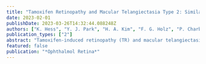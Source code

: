 ```yaml
---
title: "Tamoxifen Retinopathy and Macular Telangiectasia Type 2: Similarities and Differences on Multimodal Retinal Imaging"
date: 2023-02-01
publishDate: 2023-03-26T14:32:44.088248Z
authors: ["K. Hess", "Y. J. Park", "H. A. Kim", "F. G. Holz", "P. Charbel Issa", "Y. H. Yoon", "S. Tzaridis"]
publication_types: ["2"]
abstract: "Tamoxifen-induced retinopathy (TR) and macular telangiectasia type 2 (MacTel) share a highly similar retinal phenotype. In this study, we aimed to evaluate differences and similarities that may point toward underlying mechanisms linking both disease entities. Retrospective, cross sectional study. Patients diagnosed with MacTel or TR. Patients underwent multimodal retinal imaging, including color fundus photography, spectral-domain OCT, fundus autofluorescence, fluorescein angiography, and OCT angiography (if available). Age, age of onset, best-corrected visual acuity, and bilaterality of changes were evaluated. Patients' eyes were graded for different morphologic characteristics by 4 experienced graders. Phenotypical characterization and comparison of frequencies of retinal characteristics of TR and MacTel on multimodal imaging. Twenty-eight eyes of 14 patients with TR and 118 eyes of 59 patients with MacTel were included. Age, age of onset, and best-corrected visual acuity were similar in both cohorts. All but 1 patient showed bilateral changes. In patients with MacTel, neurodegenerative changes and vascular alterations were equally present, whereas in patients with TR, neurodegenerative changes usually prevailed. Predilection sites within the central retina differed between the 2 diseases: most findings in patients with TR were limited to the foveal center, whereas changes in patients with MacTel were present throughout a slightly larger region (\"MacTel area\"), with an epicenter temporal to the foveal center. Distinct morphologic features included the distribution of retinal crystals, the size and position of ellipsoid zone breaks, and the presence of hyperreflective changes on OCT images. Focal hyperpigmentation and neovascular membranes were only present in eyes with MacTel. ller cells in both diseases, which may explain the observed phenotypic characteristics and similarities."
featured: false
publication: "*Ophthalmol Retina*"
---
```


